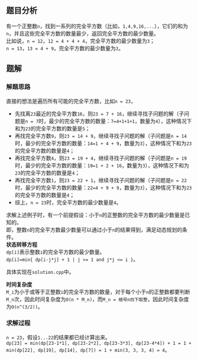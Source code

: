 ## 题目分析
有一个正整数`n`，找到一系列的完全平方数（比如，`1,4,9,16,...`），它们的和为`n`，并且这些完全平方数的数量最少，返回完全平方数的最少数量。  
比如说，`n = 12`，`12 = 4 + 4 + 4`，完全平方数的最少数量为`3`；  
`n = 13`，`13 = 4 + 9`，完全平方数的最少数量为`2`。

## 题解
### 解题思路
直接的想法是遍历所有可能的完全平方数，比如`n = 23`，
- 先找离`23`最近的完全平方数`16`，则`23 = 7 + 16`，继续寻找子问题的解（子问题是`n = 7`时，最少的完全平方数的数量：`7=4+1+1+1`，数量为`4`），这种情况下和为`23`的完全平方数的数量是`5`；
- 再找完全平方数`9`，则`23 = 14 + 9`，继续寻找子问题的解（子问题是`n = 14`时，最少的完全平方数的数量：`14=1 + 4 + 9`，数量为`3`），这种情况下和为`23`的完全平方数的数量是`4`；
- 再找完全平方数`4`，则`23 = 19 + 4`，继续寻找子问题的解（子问题是`n = 19`时，最少的完全平方数的数量：`19=1 + 2 + 16`，数量为`3`），这种情况下和为`23`的完全平方数的数量是`4`；
- 再找完全平方数`1`，则`23 = 22 + 1`，继续寻找子问题的解（子问题是`n = 22`时，最少的完全平方数的数量：`22=4 + 9 + 9`，数量为`3`），这种情况下和为`23`的完全平方数的数量是`4`；
- 综上，`n = 23`时，完全平方数的最少数量是`4`。

求解上述例子时，有一个前提假设：小于`n`的正整数的完全平方数的最少数量是已知的。  
即，整数`n`的完全平方数最少数量可以通过小于`n`的结果得到，满足动态规划的条件。  
**状态转移方程**  
`dp[i]`表示整数`i`的完全平方数的最少数量。  
`dp[i]=min{ dp[i-j*j] + 1 | j >= 1 and j*j <= i }`。  

具体实现在`solution.cpp`中。  

**时间复杂度**  
`M_i`为小于或等于正整数`i`的完全平方数的数量，对于每个小于`n`的正整数都要判断`M_n`次，因此时间复杂度为`O(n * M_n)`，而`M_n = 根号n向下取整`，因此时间复杂度为`O(n^(3/2))`。

### 求解过程
`n = 23`，假设`1...22`的结果都已经计算出来。  
`dp[23] = min(dp[23-1*1], dp[23-2*2], dp[23-3*3], dp[23-4*4]) + 1 = 1 + min(dp[22], dp[19], dp[14], dp[7]) = 1 + min(3, 3, 3, 4) = 4`。